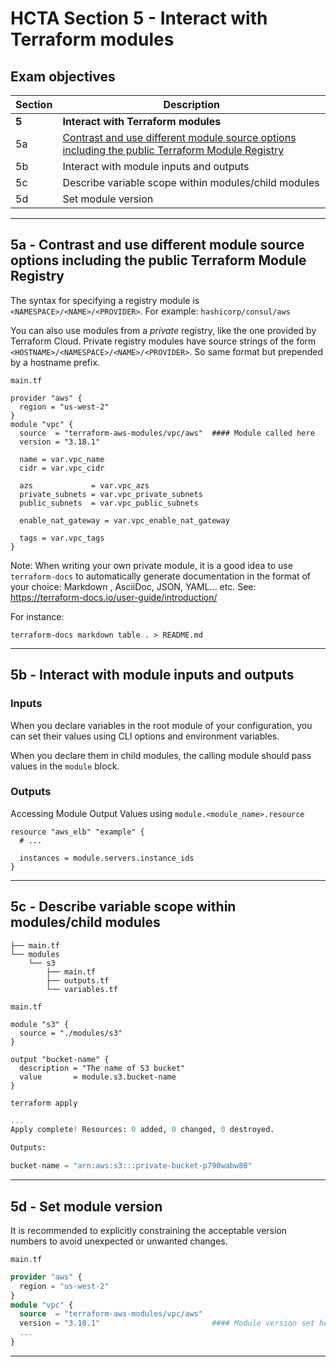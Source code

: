 # HCTA Section 5 - Interact with Terraform modules

## Exam objectives

| Section | Description |
| ------- | ----------- |  
| **5**	| **Interact with Terraform modules** |
| 5a | [Contrast and use different module source options including the public Terraform Module Registry](#5a--contrast-and-use-different-module-source-options-including-the-public-terraform-module-registry) |
| 5b | Interact with module inputs and outputs |
| 5c | Describe variable scope within modules/child modules |
| 5d | Set module version |

---  

## 5a	- Contrast and use different module source options including the public Terraform Module Registry

The syntax for specifying a registry module is `<NAMESPACE>/<NAME>/<PROVIDER>`. 
For example: `hashicorp/consul/aws`

You can also use modules from a *private* registry, like the one provided by Terraform Cloud. 
Private registry modules have source strings of the form `<HOSTNAME>/<NAMESPACE>/<NAME>/<PROVIDER>`. So same format but prepended by a hostname prefix.


`main.tf`  
```hcl
provider "aws" {
  region = "us-west-2"
}
module "vpc" {
  source  = "terraform-aws-modules/vpc/aws"  #### Module called here
  version = "3.18.1"

  name = var.vpc_name
  cidr = var.vpc_cidr

  azs             = var.vpc_azs
  private_subnets = var.vpc_private_subnets
  public_subnets  = var.vpc_public_subnets

  enable_nat_gateway = var.vpc_enable_nat_gateway

  tags = var.vpc_tags
}
```

Note: When writing your own private module, it is a good idea to use `terraform-docs` to automatically generate documentation in the format of your choice: Markdown , AsciiDoc, JSON, YAML... etc. See: 
https://terraform-docs.io/user-guide/introduction/

For instance:
```console
terraform-docs markdown table . > README.md 
```

---  

## 5b - Interact with module inputs and outputs

### Inputs  

When you declare variables in the root module of your configuration, you can set their values using CLI options and environment variables. 

When you declare them in child modules, the calling module should pass values in the `module` block.

### Outputs  

Accessing Module Output Values using `module.<module_name>.resource`

```hcl
resource "aws_elb" "example" {
  # ...

  instances = module.servers.instance_ids
}
```  

---  

## 5c - Describe variable scope within modules/child modules

```
├── main.tf
└── modules
    └── s3
        ├── main.tf
        ├── outputs.tf
        └── variables.tf
```

`main.tf`
```hcl {title="main.tf"}
module "s3" {
  source = "./modules/s3"
}

output "bucket-name" {
  description = "The name of S3 bucket"
  value       = module.s3.bucket-name
}
```

```console
terraform apply
```
```terraform
...
Apply complete! Resources: 0 added, 0 changed, 0 destroyed.

Outputs:

bucket-name = "arn:aws:s3:::private-bucket-p790wabw80"
```

---  

## 5d - Set module version

It is recommended to explicitly constraining the acceptable version numbers to avoid unexpected or unwanted changes.

`main.tf`  
```terraform filename="main.tf"
provider "aws" {
  region = "us-west-2"
}
module "vpc" {
  source  = "terraform-aws-modules/vpc/aws" 
  version = "3.18.1"                         #### Module version set here
  ...
}
```
---  
